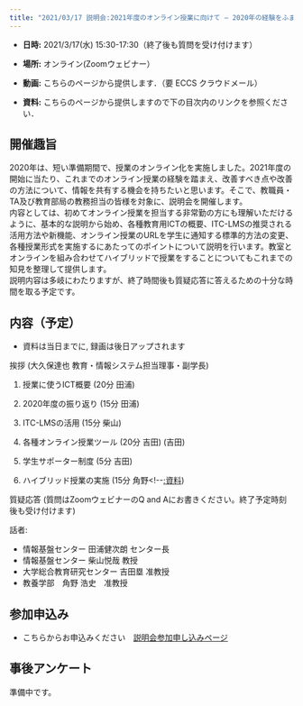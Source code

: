 ```yaml
---
title: "2021/03/17 説明会:2021年度のオンライン授業に向けて ― 2020年の経験をふまえて"
---
```


* **日時:** 2021/3/17(水) 15:30-17:30（終了後も質問を受け付けます）

* **場所:** オンライン(Zoomウェビナー）

* **動画:** こちらのページから提供します．（要 ECCS クラウドメール）

* **資料:** こちらのページから提供しますので下の目次内のリンクを参照ください．

## 開催趣旨

2020年は、短い準備期間で、授業のオンライン化を実施しました。2021年度の開始に当たり、これまでのオンライン授業の経験を踏まえ、改善すべき点や改善の方法について、情報を共有する機会を持ちたいと思います。そこで、教職員・TA及び教育部局の教務担当の皆様を対象に、説明会を開催します。<br>
内容としては、初めてオンライン授業を担当する非常勤の方にも理解いただけるように、基本的な説明から始め、各種教育用ICTの概要、ITC-LMSの推奨される活用方法や新機能、オンライン授業のURLを学生に通知する標準的方法の変更、各種授業形式を実施するにあたってのポイントについて説明を行います。教室とオンラインを組み合わせてハイブリッドで授業をすることについてもこれまでの知見を整理して提供します。<br>
説明内容は多岐にわたりますが、終了時間後も質疑応答に答えるための十分な時間を取る予定です。

## 内容（予定）

* 資料は当日までに, 録画は後日アップされます

挨拶 (大久保達也 教育・情報システム担当理事・副学長)

 <!-- * <a href="slides/00-index.pdf">目次</a> -->
 
 1. 授業に使うICT概要 (20分 田浦<!--<a href="slides/01-ict-overview.pdf">;資料</a>-->)

 2. 2020年度の振り返り (15分 田浦<!--<a href="slides/02-review-2020.pdf">;資料</a>-->)

 3. ITC-LMSの活用 (15分 柴山<!--<a href="slides/03-using-ict.pdf">;資料</a>-->)

 4. 各種オンライン授業ツール (20分 吉田<!--<a href="04-course-types.pdf">;資料</a>-->) (吉田)

 5. 学生サポーター制度 (5分 吉田<!--<a href="05-supporters.pdf">;資料</a>-->)

 6. ハイブリッド授業の実施 (15分 角野<!--<a href="slides/06-hybrid.pdf">;資料</a>)

質疑応答 (質問はZoomウェビナーのQ and Aにお書きください。終了予定時刻後も受け付けます)

話者:

* 情報基盤センター 田浦健次朗 センター長
* 情報基盤センター 柴山悦哉 教授
* 大学総合教育研究センター 吉田塁 准教授
* 教養学部　角野 浩史　准教授 

## 参加申込み

* こちらからお申込みください　[説明会参加申し込みページ](https://u-tokyo-ac-jp.zoom.us/webinar/register/2016142429185/WN_cHTxJz9TSrSsA3iSDcmWRQ)


## 事後アンケート

準備中です。


